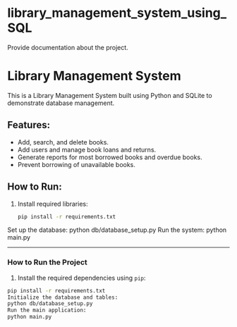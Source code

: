 # library_management_system_using_SQL

Provide documentation about the project.

# Library Management System

This is a Library Management System built using Python and SQLite to demonstrate database management.

## Features:
- Add, search, and delete books.
- Add users and manage book loans and returns.
- Generate reports for most borrowed books and overdue books.
- Prevent borrowing of unavailable books.

## How to Run:
1. Install required libraries:
   ```bash
   pip install -r requirements.txt
Set up the database:
python db/database_setup.py
Run the system:
python main.py

---

### **How to Run the Project**

1. Install the required dependencies using `pip`:

```bash
pip install -r requirements.txt
Initialize the database and tables:
python db/database_setup.py
Run the main application:
python main.py
